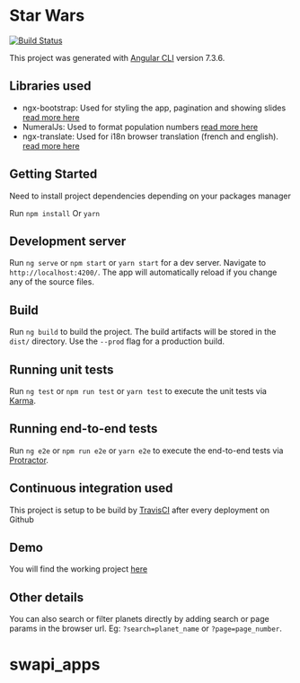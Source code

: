 # Star Wars
[![Build Status](https://travis-ci.com/kplaricos/swapi-app.svg?token=HjZHWQFqr4Mr2cqTUVaC&branch=master)](https://travis-ci.com/kplaricos/swapi-app)

This project was generated with [Angular CLI](https://github.com/angular/angular-cli) version 7.3.6.

## Libraries used
- ngx-bootstrap: Used for styling the app, pagination and showing slides [read more here](https://valor-software.com/ngx-bootstrap/#/)
- NumeralJs: Used to format population numbers [read more here](http://numeraljs.com/)
- ngx-translate: Used for i18n browser translation (french and english). [read more here](http://www.ngx-translate.com/)

## Getting Started

Need to install project dependencies depending on your packages manager

Run `npm install` Or `yarn`

## Development server

Run `ng serve` or `npm start` or `yarn start` for a dev server. Navigate to `http://localhost:4200/`. The app will automatically reload if you change any of the source files.

## Build

Run `ng build` to build the project. The build artifacts will be stored in the `dist/` directory. Use the `--prod` flag for a production build.

## Running unit tests

Run `ng test` or `npm run test` or `yarn test` to execute the unit tests via [Karma](https://karma-runner.github.io).

## Running end-to-end tests

Run `ng e2e` or `npm run e2e` or `yarn e2e` to execute the end-to-end tests via [Protractor](http://www.protractortest.org/).

## Continuous integration used

This project is setup to be build by [TravisCI](https://travis-ci.com/) after every deployment on Github

## Demo
You will find the working project [here](https://star-wars-b696f.firebaseapp.com/)

## Other details
You can also search or filter planets directly by adding search or page params in the browser url.
Eg: `?search=planet_name` or `?page=page_number`.
# swapi_apps
